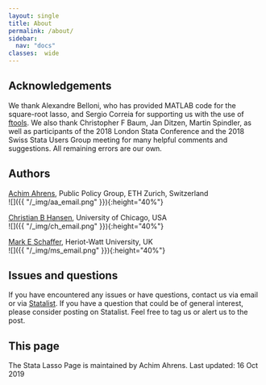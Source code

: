 ```yaml
---
layout: single
title: About
permalink: /about/
sidebar:
  nav: "docs"
classes:  wide
---
```


## Acknowledgements

We thank Alexandre Belloni, who has provided MATLAB code for the square-root lasso, and Sergio Correia for 
supporting us with the use of [ftools](https://github.com/sergiocorreia/ftools). We also thank Christopher 
F Baum, Jan Ditzen, Martin Spindler,  as well as participants of the 2018 London Stata Conference and 
the 2018 Swiss Stata Users Group meeting for
 many helpful comments and suggestions. All remaining errors are our own.

## Authors

[Achim Ahrens](https://pp.ethz.ch/people/achim-ahrens.html), Public Policy Group, ETH Zurich, Switzerland  
![]({{ "/_img/aa_email.png" }}){:height="40%"}
     
[Christian B Hansen](https://voices.uchicago.edu/christianhansen/), University of Chicago, USA  
![]({{ "/_img/ch_email.png" }}){:height="40%"}

[Mark E Schaffer](https://ideas.repec.org/e/psc51.html), Heriot-Watt University, UK  
![]({{ "/_img/ms_email.png" }}){:height="40%"}

## Issues and questions

If you have encountered any issues or have questions, contact us via email 
or via [Statalist](https://www.statalist.org/).
If you have a question that could be of general interest, please consider posting on 
Statalist. Feel free to tag us or alert us to the post.
  
## This page  
  
The Stata Lasso Page is maintained by Achim Ahrens. Last updated: 16 Oct 2019

